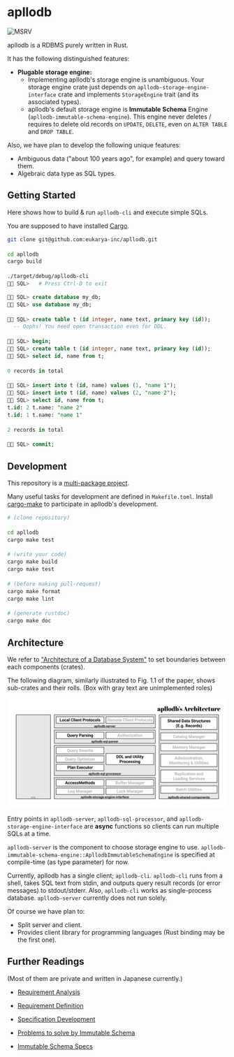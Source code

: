 # apllodb

![MSRV](https://img.shields.io/badge/rustc-1.51+-lightgray.svg)

apllodb is a RDBMS purely written in Rust.

It has the following distinguished features:

- **Plugable storage engine:**
  - Implementing apllodb's storage engine is unambiguous. Your storage engine crate just depends on `apllodb-storage-engine-interface` crate and implements `StorageEngine` trait (and its associated types).
  - apllodb's default storage engine is **Immutable Schema** Engine (`apllodb-immutable-schema-engine`). This engine never deletes / requires to delete old records on `UPDATE`, `DELETE`, even on `ALTER TABLE` and `DROP TABLE`.

Also, we have plan to develop the following unique features:

- Ambiguous data ("about 100 years ago", for example) and query toward them.
- Algebraic data type as SQL types.

## Getting Started

Here shows how to build & run `apllodb-cli` and execute simple SQLs.

You are supposed to have installed [Cargo](https://github.com/rust-lang/cargo).

```bash
git clone git@github.com:eukarya-inc/apllodb.git

cd apllodb
cargo build

./target/debug/apllodb-cli
🚀🌙 SQL>   # Press Ctrl-D to exit
```

```sql
🚀🌙 SQL> create database my_db;
🚀🌙 SQL> use database my_db;

🚀🌙 SQL> create table t (id integer, name text, primary key (id));
  -- Oophs! You need open transaction even for DDL.

🚀🌙 SQL> begin;
🚀🌙 SQL> create table t (id integer, name text, primary key (id));
🚀🌙 SQL> select id, name from t;

0 records in total

🚀🌙 SQL> insert into t (id, name) values (1, "name 1");
🚀🌙 SQL> insert into t (id, name) values (2, "name 2");
🚀🌙 SQL> select id, name from t;
t.id: 2 t.name: "name 2"
t.id: 1 t.name: "name 1"

2 records in total

🚀🌙 SQL> commit;
```

## Development

This repository is a [multi-package project](https://doc.rust-lang.org/edition-guide/rust-2018/cargo-and-crates-io/cargo-workspaces-for-multi-package-projects.html).

Many useful tasks for development are defined in `Makefile.toml`. Install [cargo-make](https://github.com/sagiegurari/cargo-make) to participate in apllodb's development.

```bash
# (clone repository)

cd apllodb
cargo make test

# (write your code)
cargo make build
cargo make test

# (before making pull-request)
cargo make format
cargo make lint

# (generate rustdoc)
cargo make doc
```

## Architecture

We refer to ["Architecture of a Database System"](https://dsf.berkeley.edu/papers/fntdb07-architecture.pdf) to set boundaries between each components (crates).

The following diagram, similarly illustrated to Fig. 1.1 of the paper, shows sub-crates and their rolls.
(Box with gray text are unimplemented roles)

![apllodb's Architecture (src: https://www.figma.com/file/9pBZXpEHkA8rtSH7w1Itqi/apllodb's-Architecture?node-id=1%3A2&viewport=552%2C484%2C0.7679687738418579)](./doc/apllodb-architecture.svg)

Entry points in `apllodb-server`, `apllodb-sql-processor`, and `apllodb-storage-engine-interface` are **async** functions so clients can run multiple SQLs at a time.

`apllodb-server` is the component to choose storage engine to use. `apllodb-immutable-schema-engine::ApllodbImmutableSchemaEngine` is specified at compile-time (as type parameter) for now.

Currently, apllodb has a single client; `apllodb-cli`. `apllodb-cli` runs from a shell, takes SQL text from stdin, and outputs query result records (or error messages) to stdout/stderr.
Also, `apllodb-cli` works as single-process database. `apllodb-server` currently does not run solely.

Of course we have plan to:

- Split server and client.
- Provides client library for programming languages (Rust binding may be the first one).

## Further Readings

(Most of them are private and written in Japanese currently.)

- [Requirement Analysis](https://docs.google.com/document/d/1J6_MWObo0VVo-ATrwALpoNUHBUbSvrxHV8XuBcs_tIM/edit)
- [Requirement Definition](https://docs.google.com/document/d/1djtGGMope8eCJOMjDXl0DvjpUrwlGjHygUN8n0M-0WI/edit#heading=h.hhevn0icya3z)
- [Specification Development](https://docs.google.com/document/d/1yUgI-_hqPYiVBPYWQosuo3idVzAjbq29GgyS72N4SAs/edit)

- [Problems to solve by Immutable Schema](https://github.com/darwin-education/apllodb/wiki/Immutable-Schema-000:-%E8%A7%A3%E6%B1%BA%E3%81%97%E3%81%9F%E3%81%84%E8%AA%B2%E9%A1%8C)
- [Immutable Schema Specs](https://github.com/darwin-education/apllodb/wiki/Immutable-Schema-100:-%E4%BB%95%E6%A7%98%E6%9B%B8%E4%B8%80%E8%A6%A7)
